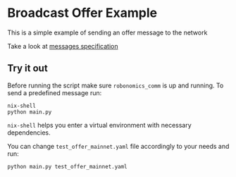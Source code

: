 # Broadcast Offer Example

This is a simple example of sending an offer message to the network

Take a look at [messages specification](https://aira.readthedocs.io/en/latest/specs/market_messages.html)

## Try it out

Before running the script make sure `robonomics_comm` is up and running. To send a predefined message run:

```
nix-shell
python main.py
```

`nix-shell` helps you enter a virtual environment with necessary dependencies.

You can change `test_offer_mainnet.yaml` file accordingly to your needs and run:

```
python main.py test_offer_mainnet.yaml
```

